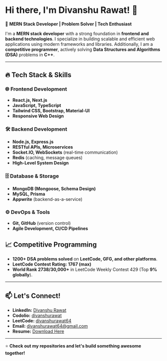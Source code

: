 # Hi there, I'm Divanshu Rawat! 👋

🚀 **MERN Stack Developer | Problem Solver | Tech Enthusiast**

I'm a **MERN stack developer** with a strong foundation in **frontend and backend technologies**. I specialize in building scalable and efficient web applications using modern frameworks and libraries. Additionally, I am a **competitive programmer**, actively solving **Data Structures and Algorithms (DSA)** problems in **C++**.

---

## 🔥 Tech Stack & Skills

### 🌐 Frontend Development
- **React.js, Next.js** 
- **JavaScript, TypeScript**
- **Tailwind CSS, Bootstrap, Material-UI**
- **Responsive Web Design**

### 🛠️ Backend Development
- **Node.js, Express.js**
- **RESTful APIs, Microservices**
- **Socket.IO, WebSockets** (real-time communication)
- **Redis** (caching, message queues)
- **High-Level System Design**

### 🗄️ Database & Storage
- **MongoDB (Mongoose, Schema Design)**
- **MySQL, Prisma**
- **Appwrite** (backend-as-a-service)

### ⚙️ DevOps & Tools
- **Git, GitHub** (version control)
- **Agile Development, CI/CD Pipelines**


## 📈 Competitive Programming
- **1200+ DSA problems solved** on **LeetCode, GFG, and other platforms**.
- **LeetCode Contest Rating:** **1767 (max)**
- **World Rank 2738/30,000+** in LeetCode Weekly Contest 429 (Top **9% globally**).

---

## 📫 Let's Connect!
- **LinkedIn:** [Divanshu Rawat](https://www.linkedin.com/in/divanshu-rawat-987995229/)
- **Codolio:** [divanshurawat](https://codolio.com/profile/divanshurawat)
- **LeetCode:** [divanshurawat64](https://leetcode.com/u/divanshurawat64/)
- **Email:** divanshurawat64@gmail.com
- **Resume:** [Download Here](https://drive.google.com/file/d/1pv99cAWMv58l_q9FXAXlXwGTEcuu7bo1/view?usp=sharing)

---

⭐ **Check out my repositories and let's build something awesome together!**
